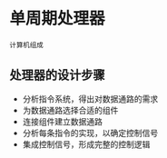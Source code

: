 # 单周期处理器

`计算机组成`

## 处理器的设计步骤

* 分析指令系统，得出对数据通路的需求
* 为数据通路选择合适的组件
* 连接组件建立数据通路
* 分析每条指令的实现，以确定控制信号
* 集成控制信号，形成完整的控制逻辑




